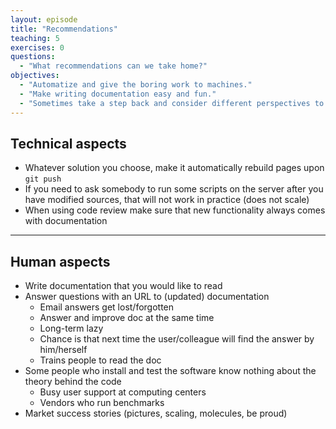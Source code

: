 ```yaml
---
layout: episode
title: "Recommendations"
teaching: 5
exercises: 0
questions:
  - "What recommendations can we take home?"
objectives:
  - "Automatize and give the boring work to machines."
  - "Make writing documentation easy and fun."
  - "Sometimes take a step back and consider different perspectives to the documentation."
---
```


## Technical aspects

- Whatever solution you choose, make it automatically rebuild pages upon `git push`
- If you need to ask somebody to run some scripts on the server after you have modified sources,
  that will not work in practice (does not scale)
- When using code review make sure that new functionality always comes with documentation

---

## Human aspects

- Write documentation that you would like to read
- Answer questions with an URL to (updated) documentation
    - Email answers get lost/forgotten
    - Answer and improve doc at the same time
    - Long-term lazy
    - Chance is that next time the user/colleague
      will find the answer by him/herself
    - Trains people to read the doc
- Some people who install and test the software know nothing about the theory behind the code
    - Busy user support at computing centers
    - Vendors who run benchmarks
- Market success stories (pictures, scaling, molecules, be proud)

